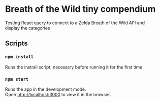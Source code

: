 # Breath of the Wild tiny compendium

Testing React query to connect to a Zelda Breath of the Wild API and display the categories

## Scripts

### `npm install`

Runs the instrall script, necessary before running it for the first time

### `npm start`

Runs the app in the development mode.\
Open [http://localhost:3000](http://localhost:3000) to view it in the browser.
